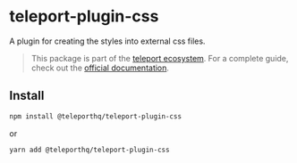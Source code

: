 # teleport-plugin-css

A plugin for creating the styles into external css files.

> This package is part of the [teleport ecosystem](https://github.com/teleporthq/teleport-code-generators). For a complete guide, check out the [official documentation](https://docs.teleporthq.io/).

## Install
```bash
npm install @teleporthq/teleport-plugin-css
```
or
```bash
yarn add @teleporthq/teleport-plugin-css
```
